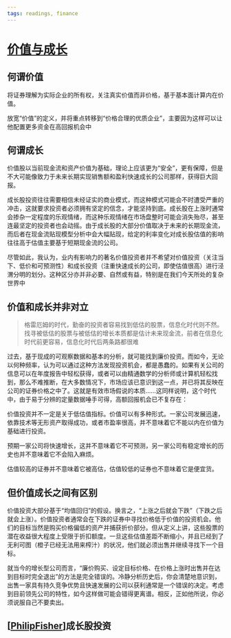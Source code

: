 ```yaml
---
tags: readings, finance
---
```


# [价值与成长](https://xueqiu.com/6654628252/174864356)

## 何谓价值

将证券理解为实际企业的所有权，关注真实价值而非价格，基于基本面计算内在价值。

放宽“价值”的定义，并将重点转移到“价格合理的优质企业”，主要因为这样可以让他配置更多资金在高回报机会中

## 何谓成长

价值股以当前现金流和资产价值为基础，理论上应该更为“安全”，更有保障，但是不大可能像致力于未来长期实现销售额和盈利快速成长的公司那样，获得巨大回报。

成长股投资往往需要相信未经证实的商业模式，而这种模式可能会不时遭受严重的冲击，这就要求投资者必须拥有坚定的信念，才能坚持到底。成长股在上涨时通常会掺杂一定程度的乐观情绪，而这种乐观情绪在市场盘整时可能会消失殆尽，甚至连最坚定的投资者也会动摇。由于成长股的大部分价值取决于未来的长期现金流，而后者在现金流贴现模型分析中会大幅贴现，给定的利率变化对成长股估值的影响往往高于估值主要基于短期现金流的公司。

尽管如此，我认为，业内有影响力的著名价值投资者并不希望对价值投资（关注当下、低价和可预测性）和成长投资（注重快速成长的公司，即使估值很高）进行泾渭分明的划分。这种区分亦并非必要、自然或有益，特别是在我们今天所处的复杂世界中

## 价值和成长并非对立

> 格雷厄姆的时代，勤奋的投资者容易找到低估的股票，信息化时代则不然。
> 找寻被低估的股票与被低估的增长本质都是估计未来现金流，前者在信息化时代前更容易，信息化时代后两条路都很难

过去，基于现成的可观察数据和基本的分析，就可能找到廉价投资。而如今，无论以何种频率，认为可以通过这种方法发现投资机会，都是愚蠢的。如果有关公司的信息可以在年度报告中轻松获得，或者可以由精通数学的分析师或计算机轻松找到，那么不难推断，在大多数情况下，市场应该已意识到这一点，并已将其反映在公司的证券价格之中了。这就是有效市场假说的本质……这同样说明，这个时代中，由于易于分辨的定量数据唾手可得，高额回报机会已不复存在：

价值投资并不一定是关于低估值指标。价值可以有多种形式。一家公司发展迅速，依靠技术等无形资产取得成功，或者市盈率很高，并不意味着它不能以内在价值为基础进行投资。

预期一家公司将快速增长，这并不意味着它不可预测，另一家公司有稳定增长的历史也并不意味着它不会陷入麻烦。

估值较高的证券并不意味着它被高估，估值较低的证券也不意味着它是便宜货。

## 但价值成长之间有区别

价值投资大部分基于“均值回归”的假设。换言之，“上涨之后就会下跌”（下跌之后就会上涨）。价值投资者通常会在下跌的证券中寻找价格低于价值的投资机会。他们的目标当然是购买价格偏低的资产并捕获折价部分。但从定义上讲，这些股票的潜在收益很大程度上受限于折扣额度。一旦这些估值差距不断缩小，并且已经到了无利可图（橙子已经无法用来榨汁）的状况，他们就必须出售并继续寻找下一个目标。

就当今的增长型公司而言，“廉价购买、设定目标价格、在价格上涨时出售并在达到目标时完全退出”的方法是完全错误的。冷静分析历史后，你会清楚地意识到，出售一家具有持久竞争优势且快速发展的公司以获利通常是一个错误的决定。考虑到目前领先公司的特性，如今这样做可能会错得更离谱。相反，正如他所说，你必须说服自己不要卖出。

## [[PhilipFisher]]成长股投资

[//begin]: # "Autogenerated link references for markdown compatibility"
[PhilipFisher]: PhilipFisher.md "菲利普费雪成长股投资"
[//end]: # "Autogenerated link references"
